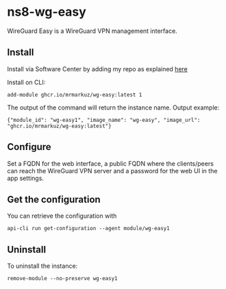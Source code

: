 # ns8-wg-easy

WireGuard Easy is a WireGuard VPN management interface.

## Install

Install via Software Center by adding my repo as explained [here](https://repo.mrmarkuz.com)

Install on CLI:

    add-module ghcr.io/mrmarkuz/wg-easy:latest 1

The output of the command will return the instance name.
Output example:

    {"module_id": "wg-easy1", "image_name": "wg-easy", "image_url": "ghcr.io/mrmarkuz/wg-easy:latest"}

## Configure

Set a FQDN for the web interface, a public FQDN where the clients/peers can reach the WireGuard VPN server and a password for the web UI in the app settings.

## Get the configuration
You can retrieve the configuration with

```
api-cli run get-configuration --agent module/wg-easy1
```

## Uninstall

To uninstall the instance:

    remove-module --no-preserve wg-easy1
